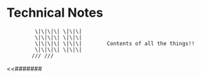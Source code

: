 # Technical Notes

             \|\|\|\| \|\|\|  
             \|\|\|\| \|\|\|  
             \|\|\|\| \|\|\|        Contents of all the things!!  
             \|\|\|\| \|\|\|  
            /// ///   
&lt;&lt;\#\#\#\#\#\#\#

